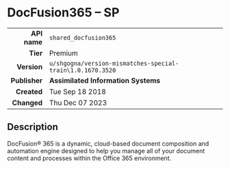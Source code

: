 # DocFusion365 – SP
| | |
|-:|-|
|**API name**|`shared_docfusion365`|
|**Tier**|Premium|
|**Version**|`u/shgogna/version-mismatches-special-train\1.0.1670.3520`|
|**Publisher**|**Assimilated Information Systems**|
|**Created**|Tue Sep 18 2018|
|**Changed**|Thu Dec 07 2023|

## Description
DocFusion® 365 is a dynamic, cloud-based document composition and automation engine designed to help you manage all of your document content and processes within the Office 365 environment.
